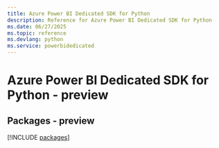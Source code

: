 ```yaml
---
title: Azure Power BI Dedicated SDK for Python
description: Reference for Azure Power BI Dedicated SDK for Python
ms.date: 06/27/2025
ms.topic: reference
ms.devlang: python
ms.service: powerbidedicated
---
```

# Azure Power BI Dedicated SDK for Python - preview
## Packages - preview
[!INCLUDE [packages](power-bi-dedicated-index.md)]